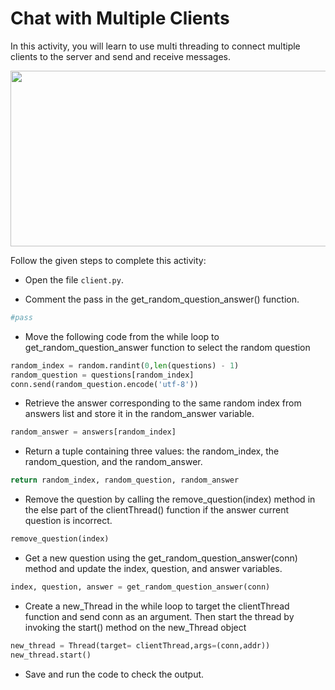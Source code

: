 Chat with Multiple Clients
===================


In this activity, you will learn to use multi threading to connect multiple clients to the server and send and receive messages.

<img src= "https://s3.amazonaws.com/media-p.slid.es/uploads/1525749/images/10858944/C110_PCP.gif" width = "521" height = "281" >


Follow the given steps to complete this activity:

* Open the file `client.py`.

* Comment the pass in the get_random_question_answer() function.
~~~python
#pass
~~~

* Move the following code from the while loop to get_random_question_answer function to select the random question 
~~~python
random_index = random.randint(0,len(questions) - 1)
random_question = questions[random_index]
conn.send(random_question.encode('utf-8'))
~~~

* Retrieve the answer corresponding to the same random index from answers list and store it in the random_answer variable.
~~~python
random_answer = answers[random_index]
~~~


* Return a tuple containing three values: the random_index, the random_question, and the random_answer.
~~~python
return random_index, random_question, random_answer
~~~




* Remove the question by calling the remove_question(index) method in the else part of the clientThread() function if the answer current question is incorrect.
~~~python
remove_question(index)
~~~


* Get a new question using the get_random_question_answer(conn) method and update the index, question, and answer variables.
~~~python
index, question, answer = get_random_question_answer(conn)
~~~


* Create a new_Thread in the while loop to target the clientThread function and send conn as an argument. Then start the thread by invoking the start() method on the new_Thread object
~~~python
new_thread = Thread(target= clientThread,args=(conn,addr))
new_thread.start()
~~~


* Save and run the code to check the output.
